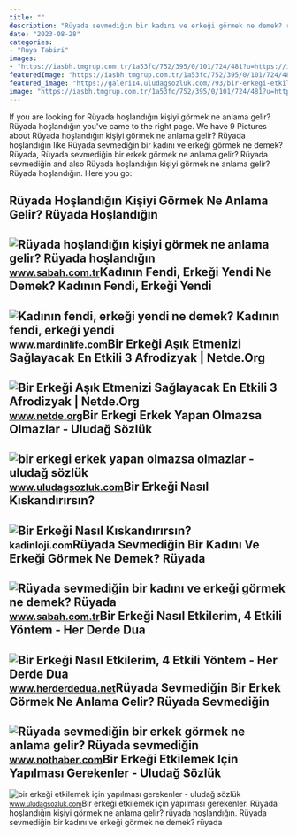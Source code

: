 ```yaml
---
title: ""
description: "Rüyada sevmediğin bir kadını ve erkeği görmek ne demek? rüyada"
date: "2023-08-28"
categories:
- "Ruya Tabiri"
images:
- "https://iasbh.tmgrup.com.tr/1a53fc/752/395/0/101/724/481?u=https://isbh.tmgrup.com.tr/sbh/2021/09/23/ruyada-sevmedigin-birini-gormek-ne-anlama-gelir-ruyada-sevmedigin-bir-kadini-ve-erkegi-gormek-ne-demek-1632396472470.jpg"
featuredImage: "https://iasbh.tmgrup.com.tr/1a53fc/752/395/0/101/724/481?u=https://isbh.tmgrup.com.tr/sbh/2021/09/23/ruyada-sevmedigin-birini-gormek-ne-anlama-gelir-ruyada-sevmedigin-bir-kadini-ve-erkegi-gormek-ne-demek-1632396472470.jpg"
featured_image: "https://galeri14.uludagsozluk.com/793/bir-erkegi-etkilemek-icin-yapilmasi-gerekenler_2204897.jpg"
image: "https://iasbh.tmgrup.com.tr/1a53fc/752/395/0/101/724/481?u=https://isbh.tmgrup.com.tr/sbh/2021/09/23/ruyada-sevmedigin-birini-gormek-ne-anlama-gelir-ruyada-sevmedigin-bir-kadini-ve-erkegi-gormek-ne-demek-1632396472470.jpg"
---
```


If you are looking for Rüyada hoşlandığın kişiyi görmek ne anlama gelir? Rüyada hoşlandığın you've came to the right page. We have 9 Pictures about Rüyada hoşlandığın kişiyi görmek ne anlama gelir? Rüyada hoşlandığın like Rüyada sevmediğin bir kadını ve erkeği görmek ne demek? Rüyada, Rüyada sevmediğin bir erkek görmek ne anlama gelir? Rüyada sevmediğin and also Rüyada hoşlandığın kişiyi görmek ne anlama gelir? Rüyada hoşlandığın. Here you go:

Rüyada Hoşlandığın Kişiyi Görmek Ne Anlama Gelir? Rüyada Hoşlandığın
--------------------------------------------------------------------

 ![Rüyada hoşlandığın kişiyi görmek ne anlama gelir? Rüyada hoşlandığın](https://iasbh.tmgrup.com.tr/9da119/752/395/0/20/788/435?u=https://isbh.tmgrup.com.tr/sbh/2021/08/30/ruyada-hoslandigin-kisiyi-gormek-ne-anlama-gelir-ruyada-hoslandigin-erkegi-veya-kadini-gormek-ne-demek-1630318211663.jpg) <small>www.sabah.com.tr</small>Kadının Fendi, Erkeği Yendi Ne Demek? Kadının Fendi, Erkeği Yendi
-----------------------------------------------------------------

 ![Kadının fendi, erkeği yendi ne demek? Kadının fendi, erkeği yendi](https://www.mardinlife.com/uploads/2021/06/kadinin-fendi-erkegi-yendi-ne-demek-kadinin-fendi-erkegi-yendi-sozunun-anlami-nedir-69214.jpg?234234.234234) <small>www.mardinlife.com</small>Bir Erkeği Aşık Etmenizi Sağlayacak En Etkili 3 Afrodizyak | Netde.Org
----------------------------------------------------------------------

 ![Bir Erkeği Aşık Etmenizi Sağlayacak En Etkili 3 Afrodizyak | Netde.Org](https://www.netde.org/wp-content/uploads/2022/12/Bir-Erkegi-Asik-Etmenizi-Saglayacak-En-Etkili-3-Afrodizyak.jpg) <small>www.netde.org</small>Bir Erkegi Erkek Yapan Olmazsa Olmazlar - Uludağ Sözlük
-------------------------------------------------------

 ![bir erkegi erkek yapan olmazsa olmazlar - uludağ sözlük](https://galeri13.uludagsozluk.com/691/bir-erkegi-erkek-yapan-olmazsa-olmazlar_1143941.png) <small>www.uludagsozluk.com</small>Bir Erkeği Nasıl Kıskandırırsın?
--------------------------------

 ![Bir Erkeği Nasıl Kıskandırırsın?](https://kadinloji.com/resim/bir-erkegi-nasil-kiskandirirsin.jpg) <small>kadinloji.com</small>Rüyada Sevmediğin Bir Kadını Ve Erkeği Görmek Ne Demek? Rüyada
--------------------------------------------------------------

 ![Rüyada sevmediğin bir kadını ve erkeği görmek ne demek? Rüyada](https://iasbh.tmgrup.com.tr/1a53fc/752/395/0/101/724/481?u=https://isbh.tmgrup.com.tr/sbh/2021/09/23/ruyada-sevmedigin-birini-gormek-ne-anlama-gelir-ruyada-sevmedigin-bir-kadini-ve-erkegi-gormek-ne-demek-1632396472470.jpg) <small>www.sabah.com.tr</small>Bir Erkeği Nasıl Etkilerim, 4 Etkili Yöntem - Her Derde Dua
-----------------------------------------------------------

 ![Bir Erkeği Nasıl Etkilerim, 4 Etkili Yöntem - Her Derde Dua](https://www.herderdedua.net/wp-content/uploads/2022/12/Bir-Erkegi-Nasil-Etkilerim-6.jpg) <small>www.herderdedua.net</small>Rüyada Sevmediğin Bir Erkek Görmek Ne Anlama Gelir? Rüyada Sevmediğin
---------------------------------------------------------------------

 ![Rüyada sevmediğin bir erkek görmek ne anlama gelir? Rüyada sevmediğin](https://i.nothaber.com/storage/files/images/2021/11/03/ruyada-sevmedigin-bir-kadin-gormek-61824bf16a922.jpg) <small>www.nothaber.com</small>Bir Erkeği Etkilemek Için Yapılması Gerekenler - Uludağ Sözlük
--------------------------------------------------------------

 ![bir erkeği etkilemek için yapılması gerekenler - uludağ sözlük](https://galeri14.uludagsozluk.com/793/bir-erkegi-etkilemek-icin-yapilmasi-gerekenler_2204897.jpg) <small>www.uludagsozluk.com</small>Bir erkeği etkilemek için yapılması gerekenler. Rüyada hoşlandığın kişiyi görmek ne anlama gelir? rüyada hoşlandığın. Rüyada sevmediğin bir kadını ve erkeği görmek ne demek? rüyada
